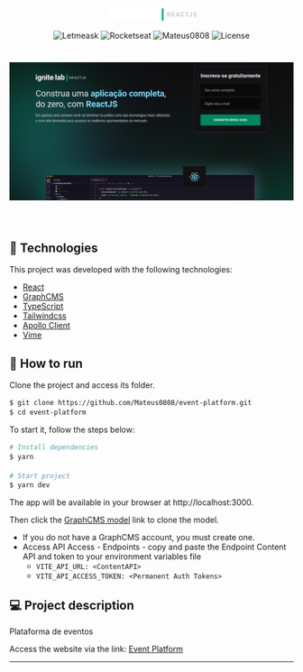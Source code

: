 <p align="center">
  <img alt="Event Platform" src=".github/logo.svg" width="160px">
</p>

<p align="center">
  <img src="https://img.shields.io/static/v1?label=Letmeask&message=:)&color=8257E5&labelColor=000000" alt="Letmeask" />
  <img src="https://img.shields.io/static/v1?label=Created by&message=Rocketseat&color=8257E5&labelColor=000000" alt="Rocketseat" />
  <img src="https://img.shields.io/static/v1?label=Developed by&message=Mateus0808&color=8257E5&labelColor=000000" alt="Mateus0808" />
  <img  src="https://img.shields.io/static/v1?label=license&message=MIT&color=8257E5&labelColor=000000" alt="License">   
</p>

<h1 align="center">
    <img alt="Bakcground Even Platform" src=".github/cover.png" />
</h1>

<br>

## 🧪 Technologies

This project was developed with the following technologies:

- [React](https://reactjs.org)
- [GraphCMS](https://app.graphcms.com/)
- [TypeScript](https://www.typescriptlang.org/)
- [Tailwindcss](https://tailwindcss.com/)
- [Apollo Client](https://www.apollographql.com/)
- [Vime](https://vimejs.com/)

## 🚀 How to run

Clone the project and access its folder.

```bash
$ git clone https://github.com/Mateus0808/event-platform.git
$ cd event-platform
```

To start it, follow the steps below:
```bash
# Install dependencies
$ yarn

# Start project
$ yarn dev
```
The app will be available in your browser at http://localhost:3000.

Then click the [GraphCMS model](https://app.graphcms.com/clone/5b02fcd9a4b940a8b6e0b9250053ce7e?name=Ignite%20Lab%20-%20Mateus%20dos%20Santos) link to clone the model.
- If you do not have a GraphCMS account, you must create one.
- Access API Access - Endpoints - copy and paste the Endpoint Content API and token to your environment variables file
  * `VITE_API_URL: <ContentAPI>`
  * `VITE_API_ACCESS_TOKEN: <Permanent Auth Tokens>`


## 💻 Project description
Plataforma de eventos

Access the website via the link: [Event Platform](https://event-platform-rouge.vercel.app/)

---
